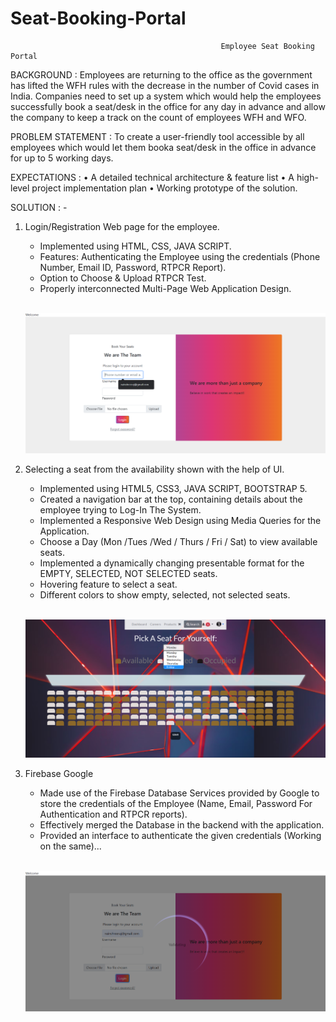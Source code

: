 # Seat-Booking-Portal
                                                   Employee Seat Booking Portal
BACKGROUND :
Employees are returning to the office as the government has lifted the WFH rules with
the decrease in the number of Covid cases in India. Companies need to set up a system which would
help the employees successfully book a seat/desk in the office for any day in advance and allow the
company to keep a track on the count of employees WFH and WFO.


PROBLEM STATEMENT :
To create a user-friendly tool accessible by all employees which would let them
booka seat/desk in the office in advance for up to 5 working days.

EXPECTATIONS :
• A detailed technical architecture & feature list
• A high-level project implementation plan
• Working prototype of the solution.

SOLUTION : -

1) Login/Registration Web page for the employee.

    * Implemented using HTML, CSS, JAVA SCRIPT.
    * Features: Authenticating the Employee using the credentials (Phone Number, Email ID, Password, RTPCR Report).
    * Option to Choose & Upload RTPCR Test.
    * Properly interconnected Multi-Page Web Application Design.
    
    <br>
    
    ![](https://github.com/nainshree-raj/Seat-Booking-Portal/blob/main/Screenshot%20(23).png)
 
2) Selecting a seat from the availability shown with the help of UI.

    * Implemented using HTML5, CSS3, JAVA SCRIPT, BOOTSTRAP 5.
    * Created a navigation bar at the top, containing details about the employee trying to Log-In The System.
    * Implemented a Responsive Web Design using Media Queries for the Application.
    * Choose a Day (Mon /Tues /Wed / Thurs / Fri / Sat) to view available seats.
    * Implemented a dynamically changing presentable format for the EMPTY, SELECTED, NOT SELECTED seats.
    * Hovering feature to select a seat.
    * Different colors to show empty, selected, not selected seats.
    
    <br>
    
    ![](https://github.com/nainshree-raj/Seat-Booking-Portal/blob/main/Screenshot%20(25).png)
  
3) Firebase Google 

    * Made use of the Firebase Database Services provided by Google to store the credentials of the Employee (Name, Email, Password For Authentication and RTPCR
      reports).
    * Effectively merged the Database in the backend with the application.
    * Provided an interface to authenticate the given credentials (Working on the same)...
    
    <br>
    
    ![](https://github.com/nainshree-raj/Seat-Booking-Portal/blob/main/Screenshot%20(24).png)
